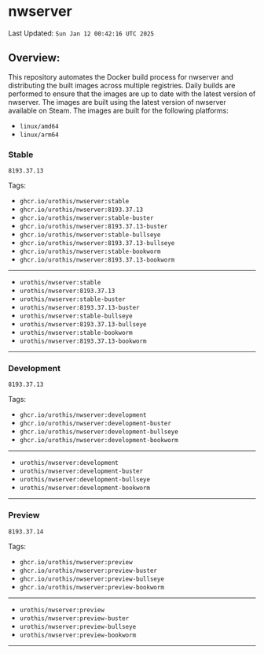 # <b>nwserver</b>

Last Updated: `Sun Jan 12 00:42:16 UTC 2025`

## Overview:
This repository automates the Docker build process for nwserver and distributing the built images across multiple registries. Daily builds are performed to ensure that the images are up to date with the latest version of nwserver. The images are built using the latest version of nwserver available on Steam.
The images are built for the following platforms:

- `linux/amd64`
- `linux/arm64`

### Stable
`8193.37.13`

Tags: 

- `ghcr.io/urothis/nwserver:stable`
- `ghcr.io/urothis/nwserver:8193.37.13`
- `ghcr.io/urothis/nwserver:stable-buster`
- `ghcr.io/urothis/nwserver:8193.37.13-buster`
- `ghcr.io/urothis/nwserver:stable-bullseye`
- `ghcr.io/urothis/nwserver:8193.37.13-bullseye`
- `ghcr.io/urothis/nwserver:stable-bookworm`
- `ghcr.io/urothis/nwserver:8193.37.13-bookworm`
---
- `urothis/nwserver:stable`
- `urothis/nwserver:8193.37.13`
- `urothis/nwserver:stable-buster`
- `urothis/nwserver:8193.37.13-buster`
- `urothis/nwserver:stable-bullseye`
- `urothis/nwserver:8193.37.13-bullseye`
- `urothis/nwserver:stable-bookworm`
- `urothis/nwserver:8193.37.13-bookworm`
---

### Development
`8193.37.13`

Tags: 

- `ghcr.io/urothis/nwserver:development`
- `ghcr.io/urothis/nwserver:development-buster`
- `ghcr.io/urothis/nwserver:development-bullseye`
- `ghcr.io/urothis/nwserver:development-bookworm`
---
- `urothis/nwserver:development`
- `urothis/nwserver:development-buster`
- `urothis/nwserver:development-bullseye`
- `urothis/nwserver:development-bookworm`
---

### Preview
`8193.37.14`

Tags: 

- `ghcr.io/urothis/nwserver:preview`
- `ghcr.io/urothis/nwserver:preview-buster`
- `ghcr.io/urothis/nwserver:preview-bullseye`
- `ghcr.io/urothis/nwserver:preview-bookworm`
---
- `urothis/nwserver:preview`
- `urothis/nwserver:preview-buster`
- `urothis/nwserver:preview-bullseye`
- `urothis/nwserver:preview-bookworm`
---

